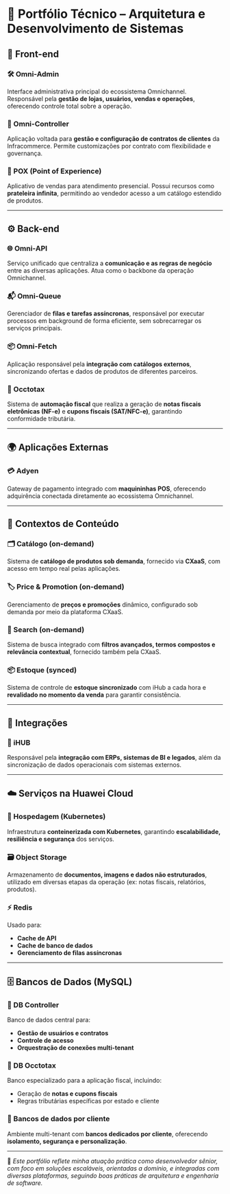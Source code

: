 # 🧠 Portfólio Técnico – Arquitetura e Desenvolvimento de Sistemas

## 🎨 Front-end

### 🛠️ Omni-Admin
Interface administrativa principal do ecossistema Omnichannel. Responsável pela **gestão de lojas, usuários, vendas e operações**, oferecendo controle total sobre a operação.

### 📄 Omni-Controller
Aplicação voltada para **gestão e configuração de contratos de clientes** da Infracommerce. Permite customizações por contrato com flexibilidade e governança.

### 🛒 POX (Point of Experience)
Aplicativo de vendas para atendimento presencial. Possui recursos como **prateleira infinita**, permitindo ao vendedor acesso a um catálogo estendido de produtos.

---

## ⚙️ Back-end

### 🌐 Omni-API
Serviço unificado que centraliza a **comunicação e as regras de negócio** entre as diversas aplicações. Atua como o backbone da operação Omnichannel.

### 📬 Omni-Queue
Gerenciador de **filas e tarefas assíncronas**, responsável por executar processos em background de forma eficiente, sem sobrecarregar os serviços principais.

### 📦 Omni-Fetch
Aplicação responsável pela **integração com catálogos externos**, sincronizando ofertas e dados de produtos de diferentes parceiros.

### 🧾 Occtotax
Sistema de **automação fiscal** que realiza a geração de **notas fiscais eletrônicas (NF-e)** e **cupons fiscais (SAT/NFC-e)**, garantindo conformidade tributária.

---

## 🌍 Aplicações Externas

### 💳 Adyen
Gateway de pagamento integrado com **maquininhas POS**, oferecendo adquirência conectada diretamente ao ecossistema Omnichannel.

---

## 🧱 Contextos de Conteúdo

### 🗂️ Catálogo (on-demand)
Sistema de **catálogo de produtos sob demanda**, fornecido via **CXaaS**, com acesso em tempo real pelas aplicações.

### 🏷️ Price & Promotion (on-demand)
Gerenciamento de **preços e promoções** dinâmico, configurado sob demanda por meio da plataforma CXaaS.

### 🔎 Search (on-demand)
Sistema de busca integrado com **filtros avançados, termos compostos e relevância contextual**, fornecido também pela CXaaS.

### 📦 Estoque (synced)
Sistema de controle de **estoque sincronizado** com iHub a cada hora e **revalidado no momento da venda** para garantir consistência.

---

## 🔌 Integrações

### 🔁 iHUB
Responsável pela **integração com ERPs, sistemas de BI e legados**, além da sincronização de dados operacionais com sistemas externos.

---

## ☁️ Serviços na Huawei Cloud

### 🧰 Hospedagem (Kubernetes)
Infraestrutura **conteinerizada com Kubernetes**, garantindo **escalabilidade, resiliência e segurança** dos serviços.

### 🗃️ Object Storage
Armazenamento de **documentos, imagens e dados não estruturados**, utilizado em diversas etapas da operação (ex: notas fiscais, relatórios, produtos).

### ⚡ Redis
Usado para:
- **Cache de API**
- **Cache de banco de dados**
- **Gerenciamento de filas assíncronas**

---

## 🗄️ Bancos de Dados (MySQL)

### 🔐 DB Controller
Banco de dados central para:
- **Gestão de usuários e contratos**
- **Controle de acesso**
- **Orquestração de conexões multi-tenant**

### 🧾 DB Occtotax
Banco especializado para a aplicação fiscal, incluindo:
- Geração de **notas e cupons fiscais**
- Regras tributárias específicas por estado e cliente

### 🧳 Bancos de dados por cliente
Ambiente multi-tenant com **bancos dedicados por cliente**, oferecendo **isolamento, segurança e personalização**.

---

📌 *Este portfólio reflete minha atuação prática como desenvolvedor sênior, com foco em soluções escaláveis, orientadas a domínio, e integradas com diversas plataformas, seguindo boas práticas de arquitetura e engenharia de software.*
